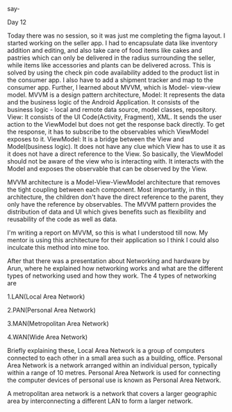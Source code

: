say-

Day 12


Today there was no session, so it was just me completing the figma layout. I started working on the seller app. I had to encapsulate data like inventory addition and editing, and also take care of food items like cakes and pastries which can only be delivered in the radius surrounding the seller, while items like accessories and plants can be delivered across. This is solved by using the check pin code availability added to the product list in the consumer app. I also have to add a shipment tracker and map to the consumer app. Further, I learned about MVVM, which is Model- view-view model. MVVM is a design pattern architecture, Model: It represents the data and the business logic of the Android Application. It consists of the business logic - local and remote data source, model classes, repository. View: It consists of the UI Code(Activity, Fragment), XML. It sends the user action to the ViewModel but does not get the response back directly. To get the response, it has to subscribe to the observables which ViewModel exposes to it. ViewModel: It is a bridge between the View and Model(business logic). It does not have any clue which View has to use it as it does not have a direct reference to the View. So basically, the ViewModel should not be aware of the view who is interacting with. It interacts with the Model and exposes the observable that can be observed by the View.

MVVM architecture is a Model-View-ViewModel architecture that removes the tight coupling between each component. Most importantly, in this architecture, the children don't have the direct reference to the parent, they only have the reference by observables. The MVVM pattern provides the distribution of data and UI which gives benefits such as flexibility and reusability of the code as well as data.

I'm writing a report on MVVM, so this is what I understood till now. My mentor is using this architecture for their application so I think I could also inculcate this method into mine too. 

After that there was a presentation about Networking and hardware by Arun, where he explained how networking works and what are the different types of networking used and how they work. The 4 types of networking are 

1.LAN(Local Area Network)

2.PAN(Personal Area Network)

3.MAN(Metropolitan Area Network)

4.WAN(Wide Area Network)

Briefly explaining these, Local Area Network is a group of computers connected to each other in a small area such as a building, office. Personal Area Network is a network arranged within an individual person, typically within a range of 10 metres. Personal Area Network is used for connecting the computer devices of personal use is known as Personal Area Network.

A metropolitan area network is a network that covers a larger geographic area by interconnecting a different LAN to form a larger network.


